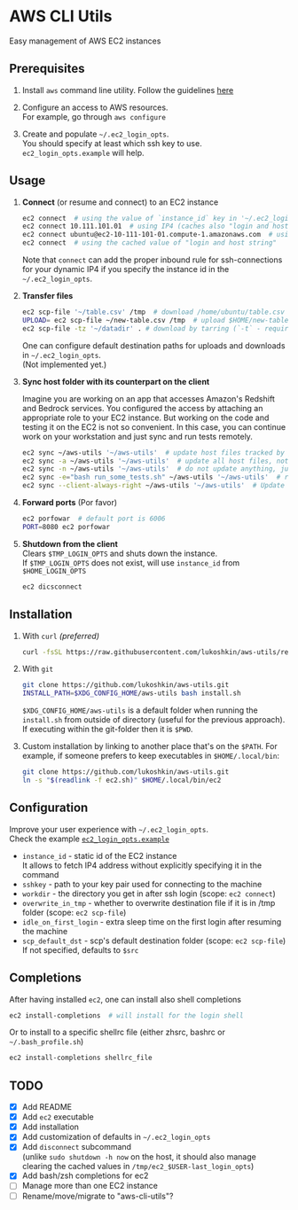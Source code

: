 # AWS CLI Utils

Easy management of AWS EC2 instances

## Prerequisites

1. Install `aws` command line utility. Follow the guidelines [
   here](https://docs.aws.amazon.com/cli/latest/userguide/getting-started-install.html#getting-started-install-instructions)
1. Configure an access to AWS resources.  
   For example, go through `aws configure`

1. Create and populate `~/.ec2_login_opts`.  
   You should specify at least which ssh key to use.  
   `ec2_login_opts.example` will help.

## Usage

1. **Connect** (or resume and connect) to an EC2 instance

   ```bash
   ec2 connect  # using the value of `instance_id` key in '~/.ec2_login_opts'
   ec2 connect 10.111.101.01  # using IP4 (caches also "login and host string" to '/tmp/ec2_$USER-last_login_opts')
   ec2 connect ubuntu@ec2-10-111-101-01.compute-1.amazonaws.com  # using "login and host string"
   ec2 connect  # using the cached value of "login and host string"
   ```

   Note that `connect` can add the proper inbound rule for ssh-connections for
   your dynamic IP4 if you specify the instance id in the `~/.ec2_login_opts`.

2. **Transfer files**

   ```bash
   ec2 scp-file '~/table.csv' /tmp  # download /home/ubuntu/table.csv from the host
   UPLOAD= ec2 scp-file ~/new-table.csv /tmp  # upload $HOME/new-table.csv to host's /tmp
   ec2 scp-file -tz '~/datadir' . # download by tarring (`-t` - required for a folder) and compressing (`-z`) the folder
   ```

   One can configure default destination paths for uploads and downloads in `~/.ec2_login_opts`.  
   (Not implemented yet.)

3. **Sync host folder with its counterpart on the client**

   Imagine you are working on an app that accesses Amazon's Redshift and
   Bedrock services. You configured the access by attaching an appropriate role
   to your EC2 instance. But working on the code and testing it on the EC2 is
   not so convenient. In this case, you can continue work on your workstation
   and just sync and run tests remotely.

   ```bash
   ec2 sync ~/aws-utils '~/aws-utils'  # update host files tracked by git with respective new ones on the client
   ec2 sync -a ~/aws-utils '~/aws-utils'  # update all host files, not just those tracked by git
   ec2 sync -n ~/aws-utils '~/aws-utils'  # do not update anything, just print what will be updated
   ec2 sync -e="bash run_some_tests.sh" ~/aws-utils '~/aws-utils'  # run a command after sync
   ec2 sync --client-always-right ~/aws-utils '~/aws-utils'  # Update with client files even if they are older
   ```

4. **Forward ports** (Por favor)

   ```bash
   ec2 porfowar  # default port is 6006
   PORT=8080 ec2 porfowar
   ```

5. **Shutdown from the client**  
   Clears `$TMP_LOGIN_OPTS` and shuts down the instance.  
   If `$TMP_LOGIN_OPTS` does not exist, will use `instance_id` from `$HOME_LOGIN_OPTS`

   ```bash
   ec2 dicsconnect
   ```

## Installation

1. With `curl` _(preferred)_

   ```bash
   curl -fsSL https://raw.githubusercontent.com/lukoshkin/aws-utils/refs/heads/master/install.sh | bash
   ```

2. With `git`

   ```bash
   git clone https://github.com/lukoshkin/aws-utils.git
   INSTALL_PATH=$XDG_CONFIG_HOME/aws-utils bash install.sh
   ```

   `$XDG_CONFIG_HOME/aws-utils` is a default folder when running the
   `install.sh` from outside of directory (useful for the previous approach).
   If executing within the git-folder then it is `$PWD`.

3. Custom installation by linking to another place that's on the `$PATH`.
   For example, if someone prefers to keep executables in `$HOME/.local/bin`:

   ```bash
   git clone https://github.com/lukoshkin/aws-utils.git
   ln -s "$(readlink -f ec2.sh)" $HOME/.local/bin/ec2
   ```

## Configuration

Improve your user experience with `~/.ec2_login_opts`.  
Check the example [`ec2_login_opts.example`](./ec2_login_opts.example)

- `instance_id` - static id of the EC2 instance  
   It allows to fetch IP4 address without explicitly specifying it in the command
- `sshkey` - path to your key pair used for connecting to the machine
- `workdir` - the directory you get in after ssh login (scope: `ec2 connect`)
- `overwrite_in_tmp` - whether to overwrite destination file if it is in /tmp folder (scope: `ec2 scp-file`)
- `idle_on_first_login` - extra sleep time on the first login after resuming the machine
- `scp_default_dst` - scp's default destination folder (scope: `ec2 scp-file`)  
   If not specified, defaults to `$src`

## Completions

After having installed `ec2`, one can install also shell completions

```bash
ec2 install-completions  # will install for the login shell
```

Or to install to a specific shellrc file (either zhsrc, bashrc or `~/.bash_profile.sh`)

```bash
ec2 install-completions shellrc_file
```

## TODO

- [x] Add README
- [x] Add `ec2` executable
- [x] Add installation
- [x] Add customization of defaults in `~/.ec2_login_opts`
- [x] Add `disconnect` subcommand  
       (unlike `sudo shutdown -h now` on the host, it should also manage  
       clearing the cached values in `/tmp/ec2_$USER-last_login_opts`)
- [x] Add bash/zsh completions for ec2
- [ ] Manage more than one EC2 instance
- [ ] Rename/move/migrate to "aws-cli-utils"?
